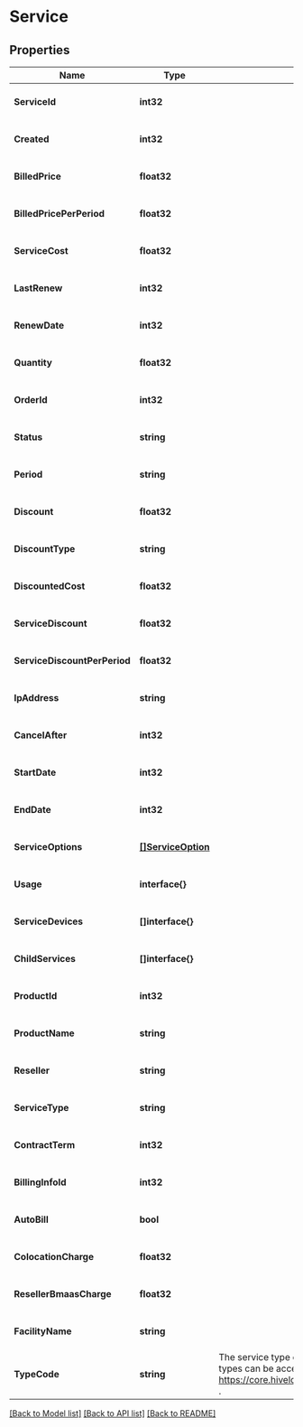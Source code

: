 # Service

## Properties
Name | Type | Description | Notes
------------ | ------------- | ------------- | -------------
**ServiceId** | **int32** |  | [optional] [default to null]
**Created** | **int32** |  | [optional] [default to null]
**BilledPrice** | **float32** |  | [optional] [default to null]
**BilledPricePerPeriod** | **float32** |  | [optional] [default to null]
**ServiceCost** | **float32** |  | [optional] [default to null]
**LastRenew** | **int32** |  | [optional] [default to null]
**RenewDate** | **int32** |  | [optional] [default to null]
**Quantity** | **float32** |  | [optional] [default to null]
**OrderId** | **int32** |  | [optional] [default to null]
**Status** | **string** |  | [optional] [default to null]
**Period** | **string** |  | [optional] [default to null]
**Discount** | **float32** |  | [optional] [default to null]
**DiscountType** | **string** |  | [optional] [default to null]
**DiscountedCost** | **float32** |  | [optional] [default to null]
**ServiceDiscount** | **float32** |  | [optional] [default to null]
**ServiceDiscountPerPeriod** | **float32** |  | [optional] [default to null]
**IpAddress** | **string** |  | [optional] [default to null]
**CancelAfter** | **int32** |  | [optional] [default to null]
**StartDate** | **int32** |  | [optional] [default to null]
**EndDate** | **int32** |  | [optional] [default to null]
**ServiceOptions** | [**[]ServiceOption**](ServiceOption.md) |  | [optional] [default to null]
**Usage** | **interface{}** |  | [optional] [default to null]
**ServiceDevices** | **[]interface{}** |  | [optional] [default to null]
**ChildServices** | **[]interface{}** |  | [optional] [default to null]
**ProductId** | **int32** |  | [optional] [default to null]
**ProductName** | **string** |  | [optional] [default to null]
**Reseller** | **string** |  | [optional] [default to null]
**ServiceType** | **string** |  | [optional] [default to null]
**ContractTerm** | **int32** |  | [optional] [default to null]
**BillingInfoId** | **int32** |  | [optional] [default to null]
**AutoBill** | **bool** |  | [optional] [default to null]
**ColocationCharge** | **float32** |  | [optional] [default to null]
**ResellerBmaasCharge** | **float32** |  | [optional] [default to null]
**FacilityName** | **string** |  | [optional] [default to null]
**TypeCode** | **string** | The service type code. The list of service types can be accessed on https://core.hivelocity.net/api/v2/service/types . | [optional] [default to null]

[[Back to Model list]](../README.md#documentation-for-models) [[Back to API list]](../README.md#documentation-for-api-endpoints) [[Back to README]](../README.md)



